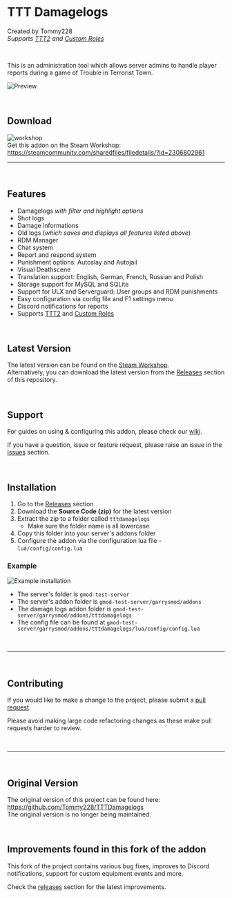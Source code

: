 # TTT Damagelogs
Created by Tommy228<br>
_Supports [TTT2](https://steamcommunity.com/sharedfiles/filedetails/?id=1357204556) and [Custom Roles](https://steamcommunity.com/sharedfiles/filedetails/?id=2421039084)_

<br>

This is an administration tool which allows server admins to handle player reports during a game of Trouble in Terrorist Town.

![Preview](https://i.imgur.com/9eFdulZ.png)

<br>

## Download
![workshop](https://i.imgur.com/68y5pjP.png)<br>
Get this addon on the Steam Workshop:<br>
https://steamcommunity.com/sharedfiles/filedetails/?id=2306802961

---

<br>

## Features
- Damagelogs *with filter and highlight options*
- Shot logs
- Damage informations
- Old logs (*which saves and displays all features listed above*)
- RDM Manager 
- Chat system
- Report and respond system
- Punishment options: Autoslay and Autojail
- Visual Deathscene
- Translation support: English, German, French, Russian and Polish
- Storage support for MySQL and SQLite
- Support for ULX and Serverguard: User groups and RDM punishments
- Easy configuration via config file and F1 settings menu
- Discord notifications for reports
- Supports [TTT2](https://steamcommunity.com/sharedfiles/filedetails/?id=1357204556) and [Custom Roles](https://steamcommunity.com/sharedfiles/filedetails/?id=2421039084)

<br>

## Latest Version

The latest version can be found on the [Steam Workshop](https://steamcommunity.com/sharedfiles/filedetails/?id=2306802961).<br>
Alternatively, you can download the latest version from the [Releases](https://github.com/BadgerCode/tttdamagelogs/releases) section of this repository.

<br>

## Support
For guides on using & configuring this addon, please check our [wiki](https://github.com/BadgerCode/tttdamagelogs/wiki).

If you have a question, issue or feature request, please raise an issue in the [Issues](https://github.com/BadgerCode/tttdamagelogs/issues) section.


<br>

## Installation

1. Go to the [Releases](https://github.com/BadgerCode/tttdamagelogs/releases) section
2. Download the **Source Code (zip)** for the latest version
3. Extract the zip to a folder called `tttdamagelogs`
    * Make sure the folder name is all lowercase
4. Copy this folder into your server's addons folder
5. Configure the addon via the configuration lua file - `lua/config/config.lua`

### Example

![Example installation](https://i.imgur.com/ihPY6EI.png)

* The server's folder is `gmod-test-server`
* The server's addon folder is `gmod-test-server/garrysmod/addons`
* The damage logs addon folder is `gmod-test-server/garrysmod/addons/tttdamagelogs`
* The config file can be found at `gmod-test-server/garrysmod/addons/tttdamagelogs/lua/config/config.lua`

<br>

---

<br>

## Contributing
If you would like to make a change to the project, please submit a [pull request](https://github.com/BadgerCode/tttdamagelogs/pulls).

Please avoid making large code refactoring changes as these make pull requests harder to review.



<br>

---

<br>


## Original Version
The original version of this project can be found here: https://github.com/Tommy228/TTTDamagelogs <br>
The original version is no longer being maintained.

<br>

## Improvements found in this fork of the addon
This fork of the project contains various bug fixes, improves to Discord notifications, support for custom equipment events and more.

Check the [releases](https://github.com/BadgerCode/tttdamagelogs/releases) section for the latest improvements.
